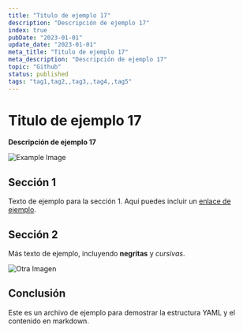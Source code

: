 ```yaml
---
title: "Titulo de ejemplo 17"
description: "Descripción de ejemplo 17"
index: true
pubDate: "2023-01-01"
update_date: "2023-01-01"
meta_title: "Titulo de ejemplo 17"
meta_description: "Descripción de ejemplo 17"
topic: "Github"
status: published
tags: "tag1,tag2,,tag3,,tag4,,tag5"
---
```


# Titulo de ejemplo 17

**Descripción de ejemplo 17**

![Example Image](https://via.placeholder.com/150)

## Sección 1

Texto de ejemplo para la sección 1. Aquí puedes incluir un [enlace de ejemplo](https://example.com).

## Sección 2

Más texto de ejemplo, incluyendo **negritas** y *cursivas*. 

![Otra Imagen](https://via.placeholder.com/200)

## Conclusión

Este es un archivo de ejemplo para demostrar la estructura YAML y el contenido en markdown.
